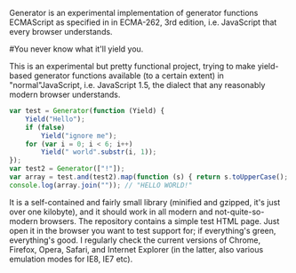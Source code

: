 Generator is an experimental implementation of generator functions ECMAScript as specified in in
ECMA-262, 3rd edition, i.e. JavaScript that every browser understands.

#You never know what it'll yield you.

This is an experimental but pretty functional project, trying to make yield-based generator
functions available (to a certain extent) in "normal"JavaScript, i.e. JavaScript 1.5, the dialect
that any reasonably modern browser understands.

```javascript
var test = Generator(function (Yield) {
	Yield("Hello");
	if (false)
		Yield("ignore me");
	for (var i = 0; i < 6; i++)
		Yield(" world".substr(i, 1));
});
var test2 = Generator(["!"]);
var array = test.and(test2).map(function (s) { return s.toUpperCase(); }).toArray();
console.log(array.join("")); // "HELLO WORLD!"
```

It is a self-contained and fairly small library (minified and gzipped, it's just over one
kilobyte), and it should work in all modern and not-quite-so-modern browsers. The repository
contains a simple test HTML page. Just open it in the browser you want to test support for; if
everything's green, everything's good. I regularly check the current versions of Chrome, Firefox,
Opera, Safari, and Internet Explorer (in the latter, also various emulation modes for IE8, IE7
etc).